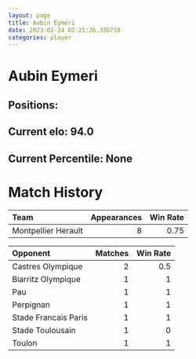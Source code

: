 ```yaml
---  
layout: page  
title: Aubin Eymeri  
date: 2023-02-24 02:21:26.336718  
categories: player  
---
```

# Aubin Eymeri

## Positions: 

## Current elo: 94.0

## Current Percentile: None

# Match History


| Team                |   Appearances |   Win Rate |
|:--------------------|--------------:|-----------:|
| Montpellier Herault |             8 |       0.75 |

| Opponent             |   Matches |   Win Rate |
|:---------------------|----------:|-----------:|
| Castres Olympique    |         2 |        0.5 |
| Biarritz Olympique   |         1 |        1   |
| Pau                  |         1 |        1   |
| Perpignan            |         1 |        1   |
| Stade Francais Paris |         1 |        1   |
| Stade Toulousain     |         1 |        0   |
| Toulon               |         1 |        1   |